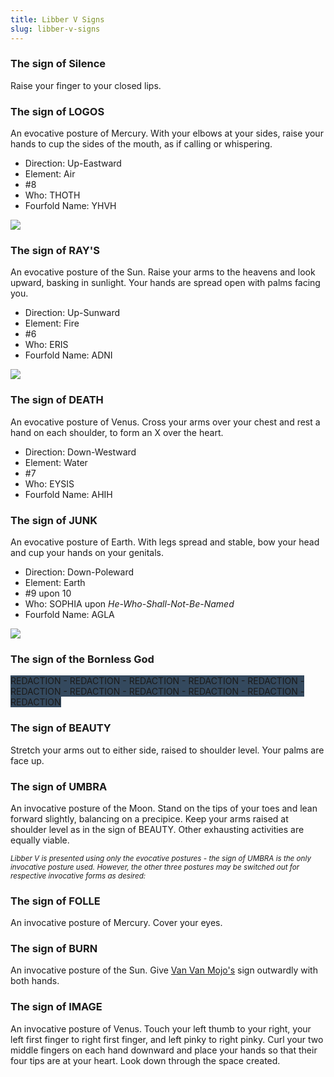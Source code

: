 ```yaml
---
title: Libber V Signs
slug: libber-v-signs
---
```


### The sign of Silence
Raise your finger to your closed lips.

### The sign of LOGOS
An evocative posture of Mercury. With your elbows at your sides, raise your hands to cup the sides of the mouth, as if calling or whispering.

* Direction: Up-Eastward
* Element: Air
* #8
* Who: THOTH
* Fourfold Name: YHVH

<img class="right nozoom" src="/image/re.png" style="width: auto">

### The sign of RAY'S
An evocative posture of the Sun. Raise your arms to the heavens and look upward, basking in sunlight. Your hands are spread open with palms facing you.

* Direction: Up-Sunward
* Element: Fire
* #6
* Who: ERIS
* Fourfold Name: ADNI

<img class="w50" src="/image/pan.sm.png">

### The sign of DEATH
An evocative posture of Venus. Cross your arms over your chest and rest a hand on each shoulder, to form an X over the heart.

* Direction: Down-Westward
* Element: Water
* #7
* Who: EYSIS
* Fourfold Name: AHIH



### The sign of JUNK
An evocative posture of Earth. With legs spread and stable, bow your head and cup your hands on your genitals.

* Direction: Down-Poleward
* Element: Earth
* #9 upon 10
* Who: SOPHIA upon *He-Who-Shall-Not-Be-Named*
* Fourfold Name: AGLA

<img src="/image/00101.sm.png">

### The sign of the Bornless God
<span style="background-color: #34495e">REDACTION - REDACTION - REDACTION - REDACTION - REDACTION - REDACTION - REDACTION - REDACTION - REDACTION - REDACTION - REDACTION</span>

### The sign of BEAUTY
Stretch your arms out to either side, raised to shoulder level. Your palms are face up.

### The sign of UMBRA
An invocative posture of the Moon. Stand on the tips of your toes and lean forward slightly, balancing on a precipice. Keep your arms raised at shoulder level as in the sign of BEAUTY. Other exhausting activities are equally viable.

*<small>Libber V is presented using only the evocative postures - the sign of UMBRA is the only invocative posture used. However, the other three postures may be switched out for respective invocative forms as desired:</small>*

### The sign of FOLLE
An invocative posture of Mercury.  Cover your eyes.

### The sign of BURN
An invocative posture of the Sun. Give [Van Van Mojo's](/nom/beati#vanvanmojo) sign outwardly with both hands.

### The sign of IMAGE
An invocative posture of Venus. Touch your left thumb to your right, your left first finger to right first finger, and left pinky to right pinky. Curl your two middle fingers on each hand downward and place your hands so that their four tips are at your heart. Look down through the space created.
